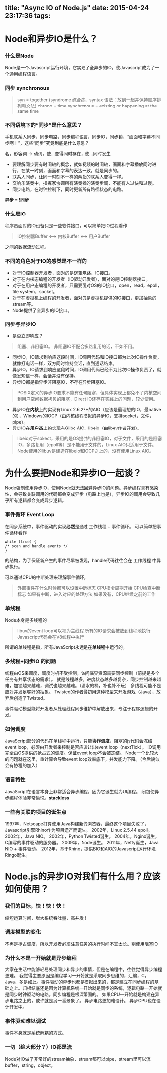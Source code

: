 title: "Async IO of Node.js"
date: 2015-04-24 23:17:36
tags:
---
# Node和异步IO是什么？

### 什么是Node
Node是一个Javascript运行环境，它实现了全异步的IO，使Javascript成为了一个通用编程语言。

### 同步 synchronous
>syn = together (syndrome 综合症，syntax 语法：放到一起并保持顺序排列和文法)
chrono = time
synchronous = existing or happening at the same time

### 不同语境下的“同步”是什么意思？

手机联系人同步，同步电路，同步编程语言，同步IO，同步锁，“画面和字幕不同步啊！”，这些“同步”究竟到底是什么意思？

名，形容词 -> 动词，使...变得同时存在，使...同时发生

- 要理解同步要有时间轴的概念，就如视频的时间轴，画面和字幕播放同时进行，在某一时刻，画面和字幕的表达一致，就是同步的。
- 联系人同步，让同一时刻不一样的两处的联系人变得一样。
- 交响乐演奏中，指挥家协调所有演奏者的演奏步调，不能有人过快和过慢。
- 同步电路，在时钟控制下，同时更新所有路径状态的电路。

**异步 = !同步**

### 什么是IO
程序员面对的IO设备只是一些软件接口，可以简单把IO过程看作
>IO控制器Buffer <--> 内核Buffer <--> 用户Buffer

之间的数据流动过程。

### 不同的角色对于IO的感觉是不一样的

- 对于IO控制器开发者，面对的是逻辑电路、IC接口。
- 对于在内核态编程的开发者（IO驱动开发者），面对的是IO控制器接口。
- 对于在用户态编程的开发者，只需要面对OS的IO接口，open，read，epoll，file system，socket。
- 对于在虚拟机上编程的开发者，面对的是虚拟机提供的IO接口，更加抽象的stream等。
- Node提供了全异步的IO接口。

### 同步与异步IO
- 是否立即响应？
>阻塞、非阻塞IO。
非阻塞IO不配合多路复用的话，不如不用。
- 同步IO，IO请求到响应这段时间，IO调用代码和IO接口都为此次IO操作负责，就像打电话一样，双方同时维持会话，直到通话结束。
- 异步IO，IO请求到响应这段时间，IO调用代码已经不为此次IO操作负责了，就像发短信一样，会话并没有保持。
- 异步IO都是指异步非阻塞IO，不存在异步阻塞IO。
>POSIX定义的异步IO要求不能有任何阻塞，但具体实现上都免不了内核空间到用户空间数据拷贝的阻塞，Direct IO还存在实践上的问题，较少使用。
- 异步IO在**内核**上的实现有Linux 2.6.22+的AIO（应该是最理想的IO，最native的），Windows的IOCP（由内核线程模拟的异步IO，支持socket，文件，pipe）。
- 异步IO在**用户态**上的实现有Glibc AIO，libeio（由libev作者开发）。
>libeio对于sokect，采用的是OS提供的非阻塞IO，对于文件，采用的是阻塞IO，多路复用（epoll等）是不能用于文件的，Linux AIO只适用于文件。
Node使用的libuv是建造在libeio和IOCP之上的，没有使用Linux AIO。

# 为什么要把Node和异步IO一起谈？
Node强制使用异步IO，使用Node就无法回避异步IO的问题。异步编程具有感染性，会导致关联调用的代码都会变成异步（电路上也是），异步IO的调用会导致几乎所有逻辑都会变成异步逻辑。

### 事件循环 Event Loop
在同步系统中，事件驱动的实现**必然**是通过 工作线程 + 事件循环。
可以简单把事件循环看作

    while (true) {
    /* scan and handle events */
    }

的结构，为了保证新产生的事件尽早被发现，handle代码往往会在 工作线程 中异步执行。

可以通过CPU的中断处理来理解事件循环。
>外部事件在什么时候都可以设置中断标志
CPU指令周期开始
CPU检查中断标志
如果有中断，进入对应的处理方法
如果没有，CPU继续之前的工作

### 单线程
Node本身是多线程的
>libuv的event loop可以视为主线程
所有的IO请求会被放到线程池执行
Javascript代码会在V8线程中执行

所谓的单线程是指，所有JavaScript永远是在**单线程**中运行的。

### 多线程+同步IO 的问题
线程由OS来调度，调度时机不受控制，访问临界资源需要同步控制（前提是多个任务有共享状态的需求）。
就是线程越多，进度状态越多越复杂，同步控制越来越难，加锁越来越难，调试也越来越难。（漏水的桶，补也补不玩）
多线程可能不是应对并发足够好的抽象。
Twisted的作者最初用这种模型来开发游戏（Java），放弃后创造了Twisted。

事件驱动模型能将开发者从处理线程同步维护中解放出来，专注于程序逻辑的开发。

### 如何调度
JavaScript部分的代码在单线程中运行，只能**协作调度**，阻塞的js代码会冻结event loop，必须由开发者来控制是否应该让出event loop（nextTick）。
IO调用完全由OS提供的抢占式的调度。保证event loop不会被冻结。
Node一个比较大的问题就在这里，重计算会导致event loop效率底下，并发能力下降。（今后貌似会有协程的加入）

### 语言特性
JavaScript在语言本身上非常适合异步编程，因为它诞生就为UI编程。
闭包使异步编程体验非常愉悦。**stackless**

### 一些有关联的项目的诞生点
1997年，Netscape打算使用Java构建新的浏览器，最终这个项目失败了，Javascript引擎Rhino作为项目遗产而诞生。
2002年，Linux 2.5.44 epoll。
2002年，Java NIO。
2002年，Python Twisted诞生。
2004年，Nginx诞生，C编写的事件驱动的服务器。
2009年，Node诞生。
2011年，Netty诞生，Java NIO + 事件驱动。
2012年，基于Rhino，提供BIO和AIO的Javascript运行环境Ringo诞生。

# Node.js的异步IO对我们有什么用？应该如何使用？

### 我们的目标，快！快！快！
缩短运算时间，增大系统吞吐量，高并发！

### 调度模型的变化
不再是抢占调度，所以开发者必须注意任务的执行时间不宜太长。别使用阻塞IO

### 为什么不是一开始就是异步编程
大家在生活中能够轻易处理同步和异步的事情，但是在编程中，往往觉得异步编程更难。
我觉得主要原因是编程学习一开始就是采取同步思维的，汇编，C，Java，多是如此。事件驱动的异步也都是模拟出来的，都是建立在同步编程的基础之上。归根结底还是因为计算机系统一开始就是同步的系统，逻辑电路一开始就是同步时钟驱动的电路。同步编程是根深蒂固的。
如果CPU一开始就是构建在异步电路之上的，或许就是另一番景象了。
异步电路更加难设计。
异步CPU也在设计开发中。

### 事件驱动难以调试
事件本身就是系统解耦的方式。

### 一切（绝大部分？）IO都是流
Node对IO做了非常好的stream抽象，stream都可以pipe，stream里可以流buffer，string，object。